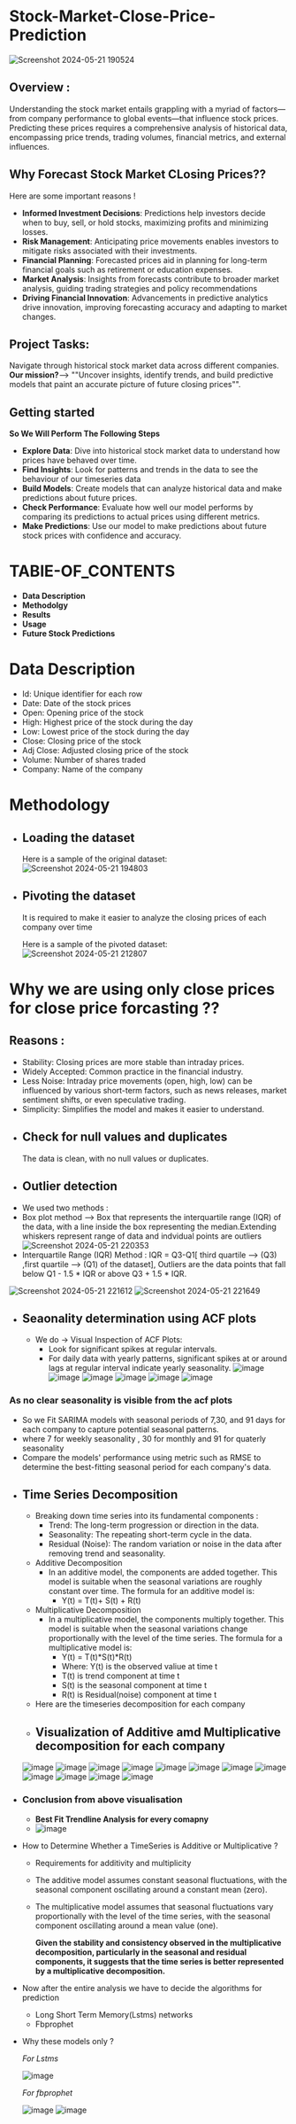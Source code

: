# Stock-Market-Close-Price-Prediction
![Screenshot 2024-05-21 190524](https://github.com/Isha2909/Stock-Price-Predictor-LSTM-FBProphet-Sarimax/assets/162286426/6ffab10e-c2ee-4e03-8157-7288a15aabec)
## Overview :
Understanding the stock market entails grappling with a myriad of factors—from company performance to global events—that influence stock prices. Predicting these prices requires a comprehensive analysis of historical data, encompassing price trends, trading volumes, financial metrics, and external influences.
## Why Forecast Stock Market CLosing Prices??
 Here are some important reasons !
* __Informed Investment Decisions__: Predictions help investors decide when to buy, sell, or hold stocks, maximizing profits and minimizing losses.
* __Risk Management__: Anticipating price movements enables investors to mitigate risks associated with their investments.
* __Financial Planning__: Forecasted prices aid in planning for long-term financial goals such as retirement or education expenses.
* __Market Analysis__: Insights from forecasts contribute to broader market analysis, guiding trading strategies and policy recommendations
* __Driving Financial Innovation__: Advancements in predictive analytics drive innovation, improving forecasting accuracy and adapting to market changes.

## Project Tasks:
Navigate through historical stock market data across different companies. 
__Our mission?__--> ""Uncover insights, identify trends, and build predictive models that paint an accurate picture of future closing prices"".
## Getting started 
__So We Will Perform The Following Steps__
* __Explore Data__: Dive into historical stock market data to understand how prices have behaved over time.
* __Find Insights__: Look for patterns and trends in the data to see the behaviour of our timeseries data
* __Build Models__: Create models that can analyze historical data and make predictions about future prices.
* __Check Performance__: Evaluate how well our model performs by comparing its predictions to actual prices using different metrics.
* __Make Predictions__: Use our model to make predictions about future stock prices with confidence and accuracy.
# TABlE-OF_CONTENTS
* __Data Description__
* __Methodolgy__
* __Results__
* __Usage__
* __Future Stock Predictions__
# Data Description
* Id: Unique identifier for each row
* Date: Date of the stock prices
* Open: Opening price of the stock
* High: Highest price of the stock during the day
* Low: Lowest price of the stock during the day
* Close: Closing price of the stock
* Adj Close: Adjusted closing price of the stock
* Volume: Number of shares traded
* Company: Name of the company
# Methodology 
* ## Loading the dataset
  Here is a sample of the original dataset:
![Screenshot 2024-05-21 194803](https://github.com/Isha2909/Stock-Price-Predictor-LSTM-FBProphet-Sarimax/assets/162286426/51da2b31-8d21-4604-ae25-510e655f9a75)
* ## Pivoting the dataset
  It is required to make it easier to analyze the closing prices of each company over time
  
  Here is a sample of the pivoted dataset:
![Screenshot 2024-05-21 212807](https://github.com/Isha2909/Stock-Price-Predictor-LSTM-FBProphet-Sarimax/assets/162286426/75d4ecd5-8b4c-457c-bd44-d498ab29bf63)
# Why we are using only close prices for close price forcasting ??
## Reasons :
* Stability: Closing prices are more stable than intraday prices.
* Widely Accepted: Common practice in the financial industry.
* Less Noise: Intraday price movements (open, high, low) can be influenced by various short-term factors, such as news releases, market sentiment shifts, or even speculative trading.
* Simplicity: Simplifies the model and makes it easier to understand.
* ## Check for null values and duplicates
  The data is clean, with no null values or duplicates.
* ## Outlier detection
-  We used  two methods :
-  Box plot method --> Box that represents the interquartile range (IQR) of the data, with a line inside the box representing the median.Extending whiskers represent range of data  and indvidual points are outliers
  ![Screenshot 2024-05-21 220353](https://github.com/Isha2909/Stock-Price-Predictor-LSTM-FBProphet-Sarimax/assets/162286426/5ca9c940-16ab-406d-8e9c-5e77692d8fec)
-  Interquartile Range (IQR) Method :
   IQR = Q3-Q1[ third quartile --> (Q3) ,first quartile --> (Q1) of the dataset], Outliers are the  data points that fall below Q1 - 1.5 * IQR or above Q3 + 1.5 * IQR.
   
 ![Screenshot 2024-05-21 221612](https://github.com/Isha2909/Stock-Price-Predictor-LSTM-FBProphet-Sarimax/assets/162286426/3e730a63-32bc-4544-be54-b848b5ea8d45)
![Screenshot 2024-05-21 221649](https://github.com/Isha2909/Stock-Price-Predictor-LSTM-FBProphet-Sarimax/assets/162286426/4c8a6f51-4992-4924-902e-caadcb5f0740)
* ## Seaonality determination using ACF plots
   - We do -> Visual Inspection of ACF Plots:
      * Look for significant spikes at regular intervals.
      * For daily data with yearly patterns, significant spikes at or around lags at regular interval indicate yearly seasonality.
  ![image](https://github.com/Isha2909/Stock-Price-Predictor-LSTM-FBProphet-Sarimax/assets/162286426/79dbc1dc-59a1-4a36-a492-025610f44e85)
  ![image](https://github.com/Isha2909/Stock-Price-Predictor-LSTM-FBProphet-Sarimax/assets/162286426/8c78661f-953f-4f04-a237-2ba9ecbcf2a2)
  ![image](https://github.com/Isha2909/Stock-Price-Predictor-LSTM-FBProphet-Sarimax/assets/162286426/9d61218f-156e-430e-af0b-353b81eac84f)
  ![image](https://github.com/Isha2909/Stock-Price-Predictor-LSTM-FBProphet-Sarimax/assets/162286426/bb424e4f-f50c-4c24-aa9e-d17979f49d6b)
  ![image](https://github.com/Isha2909/Stock-Price-Predictor-LSTM-FBProphet-Sarimax/assets/162286426/23ee69e7-2632-49c5-8b1d-4087f99e9d9a)
  ![image](https://github.com/Isha2909/Stock-Price-Predictor-LSTM-FBProphet-Sarimax/assets/162286426/738600cc-f264-4e4f-86be-d94e38e22a38)
### As no clear seasonality is visible from the acf plots
- So we Fit SARIMA models with seasonal periods of 7,30, and 91 days for each company to capture potential seasonal patterns.
- where 7 for weekly seasonality , 30 for monthly and 91 for quaterly seasonality
- Compare the models' performance using metric such as RMSE to determine the best-fitting seasonal period for each company's data.


* ## Time Series Decomposition
  - Breaking down time series into its fundamental components :
    * Trend: The long-term progression or direction in the data.
    * Seasonality: The repeating short-term cycle in the data.
    * Residual (Noise): The random variation or noise in the data after removing trend and seasonality.
  - Additive Decomposition
    * In an additive model, the components are added together. This model is suitable when the seasonal variations are roughly constant over time. The formula for an additive model is:
       - Y(t) = T(t)+ S(t) + R(t)
  - Multiplicative Decomposition
    * In a multiplicative model, the components multiply together. This model is suitable when the seasonal variations change proportionally with the level of the time series. The formula for a multiplicative model is:
       - Y(t) = T(t)*S(t)*R(t)
       - Where: Y(t) is the observed valiue at time t
       - T(t) is trend component at time t
       - S(t) is the seasonal component at time t
       - R(t) is Residual(noise) component at time t
  * Here are the timeseries decomposition for each company
  * ## Visualization of Additive amd Multiplicative decomposition for each company
  ![image](https://github.com/Isha2909/Stock-Price-Predictor-LSTM-FBProphet-Sarimax/assets/162286426/694f17ac-6b46-4ded-a3ee-f2321773a2f0)
  ![image](https://github.com/Isha2909/Stock-Price-Predictor-LSTM-FBProphet-Sarimax/assets/162286426/7ef9bb5a-a0c5-4cd7-b51e-5481c9e77e16)
  ![image](https://github.com/Isha2909/Stock-Price-Predictor-LSTM-FBProphet-Sarimax/assets/162286426/7399993c-b4e8-4ddf-b2e3-23acb8717a1b)
  ![image](https://github.com/Isha2909/Stock-Price-Predictor-LSTM-FBProphet-Sarimax/assets/162286426/0adfc2e6-f362-463a-b96b-33c2f1207a66)
  ![image](https://github.com/Isha2909/Stock-Price-Predictor-LSTM-FBProphet-Sarimax/assets/162286426/e470f2d3-42e1-4558-8042-60530b85a30e)
  ![image](https://github.com/Isha2909/Stock-Price-Predictor-LSTM-FBProphet-Sarimax/assets/162286426/e7b44a21-6b9f-4859-b922-72602813e3c6)
  ![image](https://github.com/Isha2909/Stock-Price-Predictor-LSTM-FBProphet-Sarimax/assets/162286426/66625d36-cfbd-4252-8487-8c3954f48ae0)
  ![image](https://github.com/Isha2909/Stock-Price-Predictor-LSTM-FBProphet-Sarimax/assets/162286426/b8a40e58-2c71-40dc-b082-0ab468ad8fd9)
  ![image](https://github.com/Isha2909/Stock-Price-Predictor-LSTM-FBProphet-Sarimax/assets/162286426/dff493ef-bdeb-4caa-8d9b-f8f9312d79f8)
  ![image](https://github.com/Isha2909/Stock-Price-Predictor-LSTM-FBProphet-Sarimax/assets/162286426/bc4a5a99-5f89-4fe9-bb82-d2aa92529b27)
  ![image](https://github.com/Isha2909/Stock-Price-Predictor-LSTM-FBProphet-Sarimax/assets/162286426/f2c1e36c-0228-4e07-9d9a-7ccf7a41732a)
  ![image](https://github.com/Isha2909/Stock-Price-Predictor-LSTM-FBProphet-Sarimax/assets/162286426/b01da8a9-e07f-4324-ad82-0fd4ed705a3c)
  

* ### Conclusion from above visualisation
  - **Best Fit Trendline  Analysis for every comapny**
  - ![image](https://github.com/Isha2909/Stock-Price-Predictor-LSTM-FBProphet-Sarimax/assets/162286426/083d2abe-f683-4c72-b4f6-3684a018a503)
    
* How to Determine Whether a TimeSeries is Additive or Multiplicative ?
     - Requirements for additivity and multiplicity
     * The additive model assumes constant seasonal fluctuations, with the seasonal component oscillating around a constant mean (zero).
     * The multiplicative model assumes that seasonal fluctuations vary proportionally with the level of the time series, with the seasonal component oscillating around a mean value (one).
       
       **Given the stability and consistency observed in the multiplicative decomposition, particularly in the seasonal and residual components, it suggests that the time series is better represented by a multiplicative decomposition.**
 * Now after the entire analysis we have to decide the algorithms for prediction
    - Long Short Term Memory(Lstms) networks
    - Fbprophet
* Why these models only ?
  
   *For Lstms*
  
  ![image](https://github.com/user-attachments/assets/98aef192-878f-4eb2-8da3-c038d74813ee)
  
   *For fbprophet*
  
  ![image](https://github.com/user-attachments/assets/ad862cf8-877b-4555-96f0-5c3737657305)
  ![image](https://github.com/user-attachments/assets/81236906-04e6-4ebe-a589-9e671b8506c9)
  




  












 



